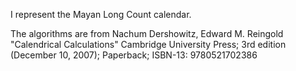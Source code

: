 I represent the Mayan Long Count calendar.

The algorithms are from
	Nachum Dershowitz, Edward M. Reingold "Calendrical Calculations"
	Cambridge University Press; 3rd edition (December 10, 2007);
	Paperback; ISBN-13: 9780521702386